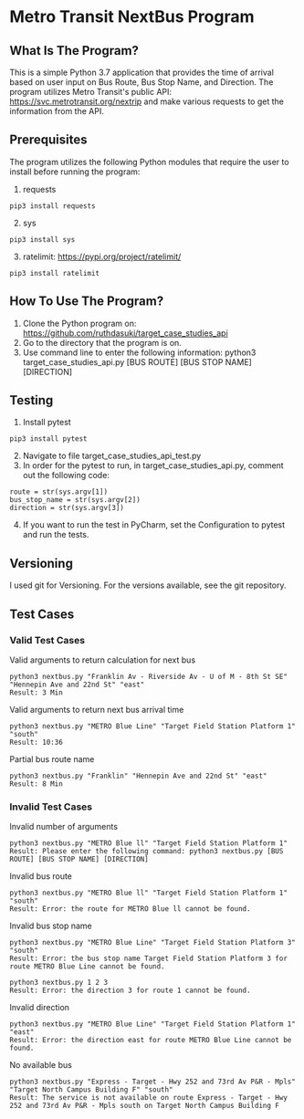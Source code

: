 Metro Transit NextBus Program
==============================


What Is The Program?
-------------

This is a simple Python 3.7 application that provides the time of arrival based on user input on Bus Route, Bus Stop Name, and Direction. The program utilizes Metro Transit's public API: https://svc.metrotransit.org/nextrip and make various requests to get the information from the API.

Prerequisites
---------------

The program utilizes the following Python modules that require the user to install before running the program:
1. requests

```
pip3 install requests
```

2. sys

```
pip3 install sys
```

3. ratelimit: https://pypi.org/project/ratelimit/

```
pip3 install ratelimit
```


How To Use The Program?
---------------

1. Clone the Python program on: https://github.com/ruthdasuki/target_case_studies_api
2. Go to the directory that the program is on.
3. Use command line to enter the following information: python3 target_case_studies_api.py [BUS ROUTE] [BUS STOP NAME] [DIRECTION]


Testing
-------

1. Install pytest

```
pip3 install pytest
```

2. Navigate to file target_case_studies_api_test.py
3. In order for the pytest to run, in target_case_studies_api.py, comment out the following code:

```
route = str(sys.argv[1])
bus_stop_name = str(sys.argv[2])
direction = str(sys.argv[3])
```
4. If you want to run the test in PyCharm, set the Configuration to pytest and run the tests.


Versioning
-------
I used git for Versioning. For the versions available, see the git repository.


Test Cases
-------

### Valid Test Cases

Valid arguments to return calculation for next bus

```
python3 nextbus.py "Franklin Av - Riverside Av - U of M - 8th St SE" "Hennepin Ave and 22nd St" "east"
Result: 3 Min
```

Valid arguments to return next bus arrival time

```
python3 nextbus.py "METRO Blue Line" "Target Field Station Platform 1" "south"
Result: 10:36
```


Partial bus route name

```
python3 nextbus.py "Franklin" "Hennepin Ave and 22nd St" "east"
Result: 8 Min
```

### Invalid Test Cases

Invalid number of arguments

```
python3 nextbus.py "METRO Blue ll" "Target Field Station Platform 1"
Result: Please enter the following command: python3 nextbus.py [BUS ROUTE] [BUS STOP NAME] [DIRECTION]
```

Invalid bus route

```
python3 nextbus.py "METRO Blue ll" "Target Field Station Platform 1" "south"
Result: Error: the route for METRO Blue ll cannot be found.
```

Invalid bus stop name

```
python3 nextbus.py "METRO Blue Line" "Target Field Station Platform 3" "south"
Result: Error: the bus stop name Target Field Station Platform 3 for route METRO Blue Line cannot be found.
```

```
python3 nextbus.py 1 2 3
Result: Error: the direction 3 for route 1 cannot be found.
```

Invalid direction

```
python3 nextbus.py "METRO Blue Line" "Target Field Station Platform 1" "east"
Result: Error: the direction east for route METRO Blue Line cannot be found.
```

No available bus

```
python3 nextbus.py "Express - Target - Hwy 252 and 73rd Av P&R - Mpls" "Target North Campus Building F" "south"
Result: The service is not available on route Express - Target - Hwy 252 and 73rd Av P&R - Mpls south on Target North Campus Building F
```
